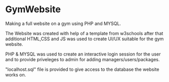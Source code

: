 # GymWebsite
Making a full website on a gym using PHP and MYSQL.

The Website was created with help of a template from w3schools after that additional HTML,CSS and JS was used to create UI/UX
suitable for the gym website.

PHP & MYSQL was used to create an interactive login session for the user and to provide priveleges to admin for adding managers/users/packages.

"localhost.sql" file is provided to give access to the database the website works on.
